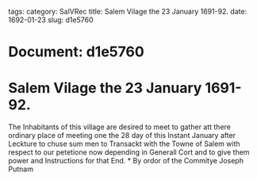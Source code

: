 tags: 
category: SalVRec
title: Salem Vilage the 23 January 1691-92.
date: 1692-01-23
slug: d1e5760




# Document: d1e5760


# Salem Vilage the 23 January 1691-92.

The Inhabitants of this village are desired to meet to gather att there ordinary place of meeting one the 28 day of this Instant January after Leckture to chuse sum men to Transackt with the Towne of Salem with respect to our petetione now depending in Generall Cort and to give them power and Instructions for that End.  * By ordor of the Commitye Joseph Putnam
